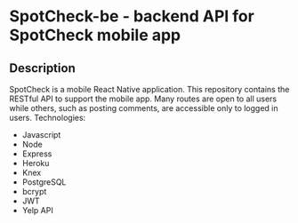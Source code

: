 
# SpotCheck-be - backend API for SpotCheck mobile app

## Description

SpotCheck is a mobile React Native application.  This repository contains the RESTful API to support the mobile app. Many routes are open to all users while others, such as posting comments, are accessible only to logged in users.  Technologies:

- Javascript
- Node
- Express
- Heroku
- Knex
- PostgreSQL
- bcrypt
- JWT
- Yelp API
